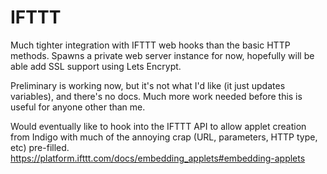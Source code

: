# IFTTT

Much tighter integration with IFTTT web hooks than the basic HTTP methods. Spawns a private web server instance for now, hopefully will be able add SSL support using Lets Encrypt. 

Preliminary is working now, but it's not what I'd like (it just updates variables), and there's no docs. Much more work needed before this is useful for anyone other than me.

Would eventually like to hook into the IFTTT API to allow applet creation from Indigo with much of the annoying crap (URL, parameters, HTTP type, etc) pre-filled. https://platform.ifttt.com/docs/embedding_applets#embedding-applets
